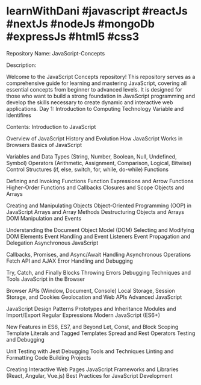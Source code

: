 # learnWithDani #javascript #reactJs #nextJs #nodeJs #mongoDb #expressJs #html5 #css3

Repository Name: JavaScript-Concepts

Description:

Welcome to the JavaScript Concepts repository! This repository serves as a comprehensive guide for learning and mastering JavaScript, covering all essential concepts from beginner to advanced levels. It is designed for those who want to build a strong foundation in JavaScript programming and develop the skills necessary to create dynamic and interactive web applications.
Day 1:
Introduction to Computing Technology
Variable and Identifires




Contents:
Introduction to JavaScript

Overview of JavaScript
History and Evolution
How JavaScript Works in Browsers
Basics of JavaScript

Variables and Data Types (String, Number, Boolean, Null, Undefined, Symbol)
Operators (Arithmetic, Assignment, Comparison, Logical, Bitwise)
Control Structures (if, else, switch, for, while, do-while)
Functions

Defining and Invoking Functions
Function Expressions and Arrow Functions
Higher-Order Functions and Callbacks
Closures and Scope
Objects and Arrays

Creating and Manipulating Objects
Object-Oriented Programming (OOP) in JavaScript
Arrays and Array Methods
Destructuring Objects and Arrays
DOM Manipulation and Events

Understanding the Document Object Model (DOM)
Selecting and Modifying DOM Elements
Event Handling and Event Listeners
Event Propagation and Delegation
Asynchronous JavaScript

Callbacks, Promises, and Async/Await
Handling Asynchronous Operations
Fetch API and AJAX
Error Handling and Debugging

Try, Catch, and Finally Blocks
Throwing Errors
Debugging Techniques and Tools
JavaScript in the Browser

Browser APIs (Window, Document, Console)
Local Storage, Session Storage, and Cookies
Geolocation and Web APIs
Advanced JavaScript

JavaScript Design Patterns
Prototypes and Inheritance
Modules and Import/Export
Regular Expressions
Modern JavaScript (ES6+)

New Features in ES6, ES7, and Beyond
Let, Const, and Block Scoping
Template Literals and Tagged Templates
Spread and Rest Operators
Testing and Debugging

Unit Testing with Jest
Debugging Tools and Techniques
Linting and Formatting Code
Building Projects

Creating Interactive Web Pages
JavaScript Frameworks and Libraries (React, Angular, Vue.js)
Best Practices for JavaScript Development

